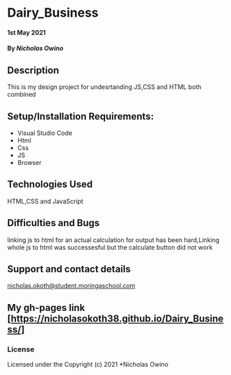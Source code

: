 # Dairy_Business
#### 1st May 2021
#### By *Nicholas Owino*
## Description
This is my design project for undesrtanding JS,CSS and HTML both combined
## Setup/Installation Requirements:

* Visual Studio Code
* Html
* Css
* JS
* Browser

## Technologies Used
HTML,CSS and JavaScript
## Difficulties and Bugs
linking js to html for an actual calculation for output has been hard,Linking whole js to html was successesful but the calculate button did not work 
## Support and contact details
nicholas.okoth@student.moringaschool.com
## My gh-pages link [https://nicholasokoth38.github.io/Dairy_Business/]
### License
Licensed under the 
Copyright (c) 2021 *Nicholas Owino